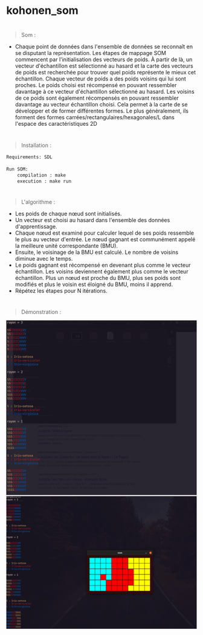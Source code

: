 # kohonen_som
#
> Som : 

* Chaque point de données dans l'ensemble de données se reconnaît en se disputant la représentation. 
Les étapes de mappage SOM commencent par l'initialisation des vecteurs de poids. 
À partir de là, un vecteur d'échantillon est sélectionné au hasard et la carte des vecteurs de poids est recherchée pour trouver quel poids représente le mieux cet échantillon. 
Chaque vecteur de poids a des poids voisins qui lui sont proches. Le poids choisi est récompensé en pouvant ressembler davantage à ce vecteur d'échantillon sélectionné au hasard. 
Les voisins de ce poids sont également récompensés en pouvant ressembler davantage au vecteur échantillon choisi. Cela permet à la carte de se développer et de former différentes formes. 
Le plus généralement, ils forment des formes carrées/rectangulaires/hexagonales/L dans l'espace des caractéristiques 2D

#    
> Installation :
    
    Requirements: SDL
    
    Run SOM:   
        compilation : make
        execution : make run 
#    

> L'algorithme : 

* Les poids de chaque nœud sont initialisés.
* Un vecteur est choisi au hasard dans l'ensemble des données d'apprentissage.
* Chaque nœud est examiné pour calculer lequel de ses poids ressemble le plus au vecteur d'entrée. Le nœud gagnant est communément appelé la meilleure unité correspondante (BMU).
* Ensuite, le voisinage de la BMU est calculé. Le nombre de voisins diminue avec le temps.
* Le poids gagnant est récompensé en devenant plus comme le vecteur échantillon. Les voisins deviennent également plus comme le vecteur échantillon. Plus un nœud est proche du BMU, plus ses poids sont modifiés et plus le voisin est éloigné du BMU, moins il apprend.
* Répétez les étapes pour N itérations.

#    

#
> Démonstration :

![Alt Text](https://github.com/mir-ak/kohonen_som/blob/main/Som_classique/image_som.png)
![Alt Text](https://github.com/mir-ak/kohonen_som/blob/main/Som_version_Graphique_SDL/image_som.png)
